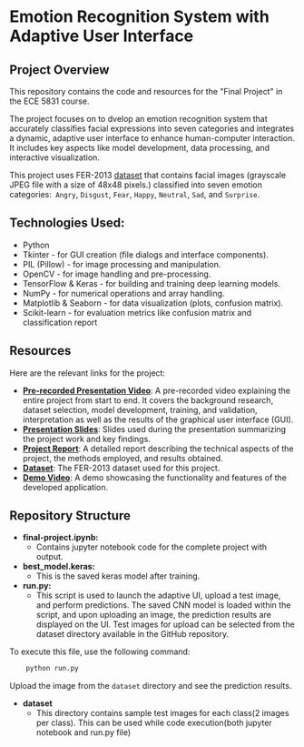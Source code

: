 # Emotion Recognition System with Adaptive User Interface

## Project Overview

This repository contains the code and resources for the "Final Project" in the ECE 5831 course. 

The project focuses on to dvelop an emotion recognition system that accurately classifies facial expressions into seven categories and integrates a dynamic, adaptive user interface to enhance human-computer interaction. It includes key aspects like model development, data processing, and interactive visualization. 

This project uses FER-2013 [dataset](https://www.kaggle.com/datasets/msambare/fer2013)  that contains facial images (grayscale JPEG file with a size of 48x48 pixels.) classified into seven emotion categories:` Angry`, `Disgust`, `Fear`, `Happy`, `Neutral`, `Sad`, and `Surprise`. 


## Technologies Used:
- Python
- Tkinter - for GUI creation (file dialogs and interface components).
- PIL (Pillow) - for image processing and manipulation.
- OpenCV - for image handling and pre-processing.
- TensorFlow & Keras - for building and training deep learning models.
- NumPy - for numerical operations and array handling.
- Matplotlib & Seaborn - for data visualization (plots, confusion matrix).
- Scikit-learn - for evaluation metrics like confusion matrix and classification report


## Resources

Here are the relevant links for the project:

- **[Pre-recorded Presentation Video](https://youtu.be/yIKpY96RJtY)**: A pre-recorded video explaining the entire project from start to end. It covers the background research, dataset selection, model development, training, and validation, interpretation as well as the results of the graphical user interface (GUI).
- **[Presentation Slides](https://docs.google.com/presentation/d/1OF48Z_bCW7Kz3Y97T1KoxL6x1OU78cam/edit#slide=id.p1)**: Slides used during the presentation summarizing the project work and key findings.
- **[Project Report](https://drive.google.com/drive/folders/1G-4KfnO0YXj56paMbyoTQLu9rM22XvUU)**: A detailed report describing the technical aspects of the project, the methods employed, and results obtained.
- **[Dataset](https://drive.google.com/drive/folders/13l-hbD04MyyVuNdMY7zn0aQXTCq7yCDs?usp=drive_link)**: The FER-2013 dataset used for this project.
- **[Demo Video](https://youtu.be/Bn2F2MgZJJE?si=pQTqJKkPE8lSb6q0)**: A demo showcasing the functionality and features of the developed application.

## Repository Structure

* **final-project.ipynb:**
    * Contains jupyter notebook code for the complete project with output.
* **best_model.keras:**
    * This is the saved keras model after training.
* **run.py:**
    * This script is used to launch the adaptive UI, upload a test image, and perform predictions. The saved CNN model is loaded within the script, and upon uploading an image, the prediction results are displayed on the UI. Test images for upload can be selected from the dataset directory available in the GitHub repository.

To execute this file, use the following command:

```bash
    python run.py
```
Upload the image from the `dataset` directory and see the prediction results.

* **dataset**
    * This directory contains sample test images for each class(2 images per class). This can be used while code execution(both jupyter notebook and run.py file)


